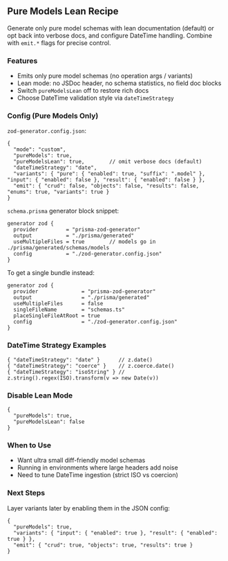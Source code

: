 ## Pure Models Lean Recipe

Generate only pure model schemas with lean documentation (default) or opt back into verbose docs, and configure DateTime handling. Combine with `emit.*` flags for precise control.

### Features

- Emits only pure model schemas (no operation args / variants)
- Lean mode: no JSDoc header, no schema statistics, no field doc blocks
- Switch `pureModelsLean` off to restore rich docs
- Choose DateTime validation style via `dateTimeStrategy`

### Config (Pure Models Only)

`zod-generator.config.json`:

```jsonc
{
  "mode": "custom",
  "pureModels": true,
  "pureModelsLean": true,        // omit verbose docs (default)
  "dateTimeStrategy": "date",
  "variants": { "pure": { "enabled": true, "suffix": ".model" }, "input": { "enabled": false }, "result": { "enabled": false } },
  "emit": { "crud": false, "objects": false, "results": false, "enums": true, "variants": true }
}
```

`schema.prisma` generator block snippet:

```prisma
generator zod {
  provider         = "prisma-zod-generator"
  output           = "./prisma/generated"
  useMultipleFiles = true        // models go in ./prisma/generated/schemas/models
  config           = "./zod-generator.config.json"
}
```

To get a single bundle instead:

```prisma
generator zod {
  provider              = "prisma-zod-generator"
  output                = "./prisma/generated"
  useMultipleFiles      = false
  singleFileName        = "schemas.ts"
  placeSingleFileAtRoot = true
  config                = "./zod-generator.config.json"
}
```

### DateTime Strategy Examples

```jsonc
{ "dateTimeStrategy": "date" }      // z.date()
{ "dateTimeStrategy": "coerce" }    // z.coerce.date()
{ "dateTimeStrategy": "isoString" } // z.string().regex(ISO).transform(v => new Date(v))
```

### Disable Lean Mode

```jsonc
{
  "pureModels": true,
  "pureModelsLean": false
}
```

### When to Use

- Want ultra small diff-friendly model schemas
- Running in environments where large headers add noise
- Need to tune DateTime ingestion (strict ISO vs coercion)

### Next Steps

Layer variants later by enabling them in the JSON config:

```jsonc
{
  "pureModels": true,
  "variants": { "input": { "enabled": true }, "result": { "enabled": true } },
  "emit": { "crud": true, "objects": true, "results": true }
}
```
